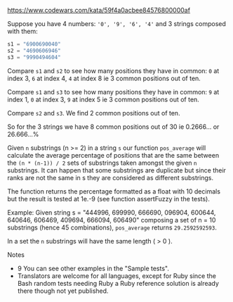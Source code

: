https://www.codewars.com/kata/59f4a0acbee84576800000af

Suppose you have 4 numbers: `'0', '9', '6', '4'` and 3 strings composed with them:
```python
s1 = "6900690040"
s2 = "4690606946"
s3 = "9990494604"
```
Compare `s1` and `s2` to see how many positions they have in common: `0` at index 3, `6` at index 4, `4` at index 8 ie 3 common positions out of ten.

Compare `s1` and `s3` to see how many positions they have in common: `9` at index 1, `0` at index 3, `9` at index 5 ie 3 common positions out of ten.

Compare `s2` and `s3`. We find 2 common positions out of ten.

So for the 3 strings we have 8 common positions out of 30 ie 0.2666... or 26.666...%

Given `n` substrings (n >= 2) in a string `s` our function `pos_average` will calculate the average percentage of positions that are the same between the `(n * (n-1)) / 2` sets of substrings taken amongst the given `n` substrings. It can happen that some substrings are duplicate but since their ranks are not the same in s they are considered as different substrings.

The function returns the percentage formatted as a float with 10 decimals but the result is tested at 1e.-9 (see function assertFuzzy in the tests).

Example:
Given string s = "444996, 699990, 666690, 096904, 600644, 640646, 606469, 409694, 666094, 606490" composing a set of n = 10 substrings (hence 45 combinations), `pos_average` returns `29.2592592593`.

In a set the `n` substrings will have the same length ( > 0 ).

Notes
 * 9 You can see other examples in the "Sample tests".
 * Translators are welcome for all languages, except for Ruby since the Bash random tests needing Ruby a Ruby reference solution is already there though not yet published.
